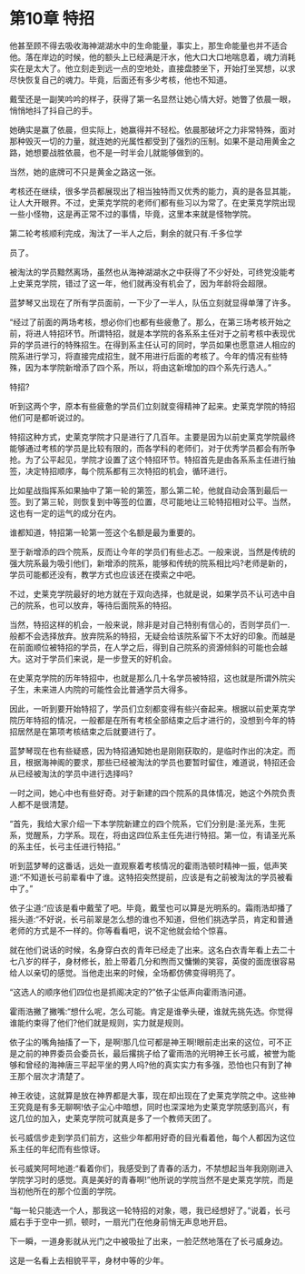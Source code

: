 # 第10章 特招

他甚至顾不得去吸收海神湖湖水中的生命能量，事实上，那生命能量也并不适合他。落在岸边的时候，他的额头上已经满是汗水，他大口大口地喘息着，魂力消耗实在是太大了。他立刻走到远一点的空地处，直接盘膝坐下，开始打坐冥想，以求尽快恢复自己的魂力。毕竟，后面还有多少考核，他也不知道。

戴莹还是一副笑吟吟的样子，获得了第一名显然让她心情大好。她瞥了依晨一眼，悄悄地抖了抖自己的手。

她确实是赢了依晨，但实际上，她赢得并不轻松。依晨那破坏之力非常特殊，面对那种毁灭一切的力量，就连她的光属性都受到了强烈的压制。如果不是动用黄金之路，她想要战胜依晨，也不是一时半会儿就能够做到的。

当然，她的底牌可不只是黄金之路这一张。

考核还在继续，很多学员都展现出了相当独特而又优秀的能力，真的是各显其能，让人大开眼界。不过，史莱克学院的老师们都有些习以为常了。在史莱克学院出现一些小怪物，这是再正常不过的事情，毕竟，这里本来就是怪物学院。

第二轮考核顺利完成，淘汰了一半人之后，剩余的就只有.千多位学

员了。

被淘汰的学员黯然离场，虽然也从海神湖湖水之中获得了不少好处，可终党没能考上史莱克学院，错过了这一年，他们就再没有机会了，因为年龄将会超限。

蓝梦琴又出现在了所有学员面前，一下少了一半人，队伍立刻就显得单薄了许多。

“经过了前面的两场考核，想必你们也都有些疲惫了。那么，在第三场考核开始之前，将进人特招环节。所谓特招，就是本学院的各系系主任对于之前考核中表现优异的学员进行的特殊招生。在得到系主任认可的同时，学员如果也愿意进人相应的院系进行学习，将直接完成招生，就不用进行后面的考核了。今年的情况有些特殊，因为本学院新增添了四个系，所以，将由这新增加的四个系先行选人。”

特招?

听到这两个字，原本有些疲惫的学员们立刻就变得精神了起来。史莱克学院的特招他们可是都听说过的。

特招这种方式，史莱克学院才只是进行了几百年。主要是因为以前史莱克学院最终能够通过考核的学员是比较有限的，而各学科的老师们，对于优秀学员都会有所争抢。为了公平起见，学院才设置了这个特招环节。特招首先是由各系系主任进行抽签，决定特招顺序，每个院系都有三次特招的机会，循环进行。

比如星战指挥系如果抽中了第一轮的第签，那么第二轮，他就自动会落到最后一签。到了第三轮，则恢复到中等签的位置，尽可能地让三轮特招相对公平。当然，这也有一定的运气的成分在内。

谁都知道，特招第一轮第一签这个名额是最为重要的。

至于新增添的四个院系，反而让今年的学员们有些忐忑。一般来说，当然是传统的强大院系最为吸引他们，新增添的院系，能够和传统的院系相比吗?老师是新的，学员可能都还没有，教学方式也应该还在摸索之中吧。

不过，史莱克学院最好的地方就在于双向选择，也就是说，如果学员不认可选中自己的院系，也可以放弃，等待后面院系的特招。

当然，特招这样的机会，一般来说，除非是对自己特别有信心的，否则学员们一.般都不会选择放弃。放弃院系的特招，无疑会给该院系留下不太好的印象。而越是在前面顺位被特招的学员，在人学之后，得到自己院系的资源倾斜的可能也会越大。这对于学员们来说，是一步登天的好机会。

在史莱克学院的历年特招中，也就是那么几十名学员被特招，这也就是所谓外院尖子生，未来进人内院的可能性会比普通学员大得多。

因此，一听到要开始特招了，学员们立刻都变得有些兴奋起来。根据以前史莱克学院历年特招的情况，一般都是在所有考核全部结束之后才进行的，没想到今年的特招居然是在第项考核结束之后就要进行了。

蓝梦琴现在也有些疑惑，因为特招通知她也是刚刚获取的，是临时作出的决定。而且，根据海神阁的要求，那些已经被淘汰的学员也要暂时留住，难道说，特招还会从已经被淘汰的学员中进行选择吗?

一时之间，她心中也有些好奇。对于新建的四个院系的具体情况，她这个外院负责人都不是很清楚。

“首先，我给大家介绍一下本学院新建立的四个院系，它们分别是:圣光系，生死系，觉醒系，力学系。现在，将由这四位系主任先进行特招。第一位，有请圣光系的系主任，长弓主任进行特招。”

听到蓝梦琴的这番话，远处一直观察着考核情况的霍雨浩顿时精神一振，低声笑道:“不知道长弓前辈看中了谁。这特招突然提前，应该是有之前被淘汰的学员被看中了。”

依子尘道:“应该是看中戴莹了吧。毕竟，戴莹也可以算是光明系的。霜雨浩却播了摇头道:“不好说，长弓前翠是怎么想的谁也不知道，但他们挑选学员，肯定和普通老师的方式是不一样的。你等看看吧，说不定他就会给个惊喜。

就在他们说话的时候，名身穿白衣的青年已经走了出来。这名白衣青年看上去二十七八岁的样子，身材修长，脸上带着几分和煦而又慵懒的笑容，英俊的面庞很容易给人以亲切的感觉。当他走出来的时候，全场都仿佛变得明亮了。

“这选人的顺序他们四位也是抓阁决定的?”依子尘低声向霍雨浩问道。

霍雨浩撇了撇嘴:“想什么呢，怎么可能。肯定是谁拳头硬，谁就先挑先选。你觉得谁能约束得了他们?他们就是规则，实力就是规则。

依子尘的嘴角抽搐了一下，是啊!那几位可都是神王啊!眼前走出来的这位，可不正是之前的神界委员会委员长，最后撂挑子给了霍雨浩的光明神王长弓威，被誉为能够和曾经的海神唐三平起平坐的男人吗?他的真实实力有多强，恐怕也只有到了神王那个层次才清楚了。

神王收徒，这就算是放在神界都是大事，现在却出现在了史莱克学院之中。这些神王究竟是有多无聊啊!依子尘心中暗想，同时也深深地为史莱克学院感到高兴，有这几位的加入，史莱克学院可就真是多了一个教师天团了。

长弓威信步走到学员们前方，这些少年都用好奇的目光看着他，每个人都因为这位系主任的年纪而有些惊讶。

长弓威笑阿呵地道:“看着你们，我感受到了青春的活力，不禁想起当年我刚刚进入学院学习时的感觉。真是美好的青春啊!”他所说的学院当然不是史莱克学院，而是当初他所在的那个位面的学院。

“每一轮只能选一个人，那我这一轮特招的对象，嗯，我已经想好了。”说着，长弓威右手于空中一抓，顿时，一扇光门在他身前悄无声息地开启。

下一瞬，一道身影就从光门之中被吸扯了出来，一脸茫然地落在了长弓威身边。

这是一名看上去相貌平平，身材中等的少年。
